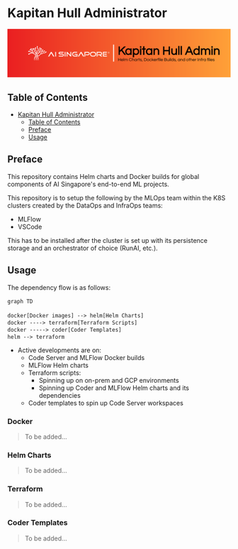 # Kapitan Hull Administrator

![Kapitan Hull Administrator Banner](./assets/kapitan-hull-admin-banner.png)

## Table of Contents

- [Kapitan Hull Administrator](#kapitan-hull-administrator)
  - [Table of Contents](#table-of-contents)
  - [Preface](#preface)
  - [Usage](#usage)

## Preface

This repository contains Helm charts and Docker builds for global 
components of AI Singapore's end-to-end ML projects.

This repository is to setup the following by the MLOps team within the 
K8S clusters created by the DataOps and InfraOps teams:

- MLFlow
- VSCode

This has to be installed after the cluster is set up with its 
persistence storage and an orchestrator of choice (RunAI, etc.). 

## Usage

The dependency flow is as follows:

```mermaid
graph TD

docker[Docker images] --> helm[Helm Charts]
docker ----> terraform[Terraform Scripts]
docker -----> coder[Coder Templates]
helm --> terraform
```

- Active developments are on:
  + Code Server and MLFlow Docker builds
  + MLFlow Helm charts
  + Terraform scripts:
    + Spinning up on on-prem and GCP environments
    + Spinning up Coder and MLFlow Helm charts and its dependencies
  + Coder templates to spin up Code Server workspaces

### Docker

> To be added...

### Helm Charts

> To be added...

### Terraform

> To be added...

### Coder Templates

> To be added...
